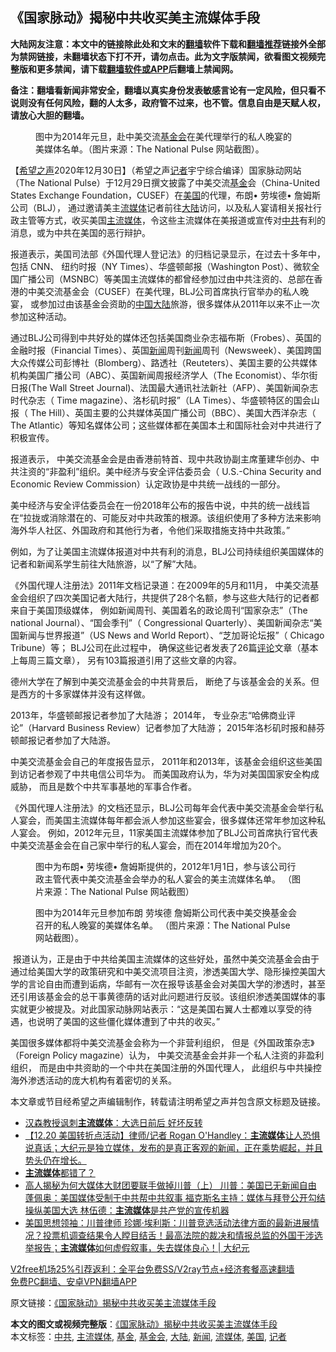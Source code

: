  <h2>《国家脉动》揭秘中共收买美主流媒体手段</h2> <p class="notice"><b>大陆网友注意：本文中的链接除此处和文末的<a href="https://github.com/bannedbook/fanqiang" >翻墙</a>软件下载和<a href="https://github.com/killgcd/justmysocks/blob/master/README.md">翻墙推荐</a>链接外全部为禁网链接，未翻墙状态下打不开，请勿点击。此为文字版禁闻，欲看图文视频完整版和更多禁闻，请下载<a href="https://github.com/bannedbook/fanqiang">翻墙软件或APP</a>后翻墙上禁闻网。</p><p>备注：翻墙看新闻非常安全，翻墙以真实身份发表敏感言论有一定风险，但只看不说则没有任何风险，翻的人太多，政府管不过来，也不管。信息自由是天赋人权，请放心大胆的翻墙。</b></p>  <div class="entry"> <figure><figcaption>图中为2014年元旦，赴中美交流<a href="https://www.bannedbook.org/bnews/tag/%E5%9F%BA%E9%87%91%E4%BC%9A/" class="st_tag internal_tag" rel="tag" title="标签 基金会 下的日志">基金会</a>在美代理举行的私人晚宴的美媒体名单。（图片来源：The National Pulse 网站截图）。</figcaption></figure> <p>【<span class='wp_keywordlink_affiliate'><a href="https://www.soundofhope.org" title="希望之声" target="_blank">希望之声</a></span>2020年12月30日】（希望之声<a href="https://www.bannedbook.org/bnews/tag/%E8%AE%B0%E8%80%85/" class="st_tag internal_tag" rel="tag" title="标签 记者 下的日志">记者</a>宇宁综合编译）国家脉动网站（The National Pulse）于12月29日撰文披露了中美交流<a href="https://www.bannedbook.org/bnews/tag/%E5%9F%BA%E9%87%91/" class="st_tag internal_tag" rel="tag" title="标签 基金 下的日志">基金</a>会（China-United States Exchange Foundation，CUSEF）在<a href="https://www.bannedbook.org/bnews/tag/%e7%be%8e%e5%9b%bd/" class="st_tag internal_tag" rel="tag" title="标签 美国 下的日志">美国</a>的代理，布朗•  劳埃德•  詹姆斯公司（BLJ）， 通过邀请美主<a href="https://www.bannedbook.org/bnews/tag/%E6%B5%81%E5%AA%92%E4%BD%93/" class="st_tag internal_tag" rel="tag" title="标签 流媒体 下的日志">流媒体</a>记者前往<span class='wp_keywordlink_affiliate'><a href="https://www.bannedbook.org/" title="大陆" target="_blank">大陆</a></span>访问，以及私人宴请相关报社行政主管等方式，收买美国<a href="https://www.bannedbook.org/bnews/tag/%e4%b8%bb%e6%b5%81%e5%aa%92%e4%bd%93/" class="st_tag internal_tag" rel="tag" title="标签 主流媒体 下的日志">主流媒体</a>，令这些主流媒体在美报道或宣传对<a href="https://www.bannedbook.org/bnews/tag/%e4%b8%ad%e5%85%b1/" class="st_tag internal_tag" rel="tag" title="标签 中共 下的日志">中共</a>有利的消息，或为中共在美国的恶行辩护。</p> <p>报道表示，美国司法部《外国代理人登记法》的归档记录显示，在过去十多年中， 包括 CNN、 纽约时报（NY Times）、华盛顿邮报（Washington Post）、微软全国广播公司（MSNBC）等美国主流媒体的都曾经参加过由中共注资的、总部在香港的中美交流基金会（CUSEF）在美代理，BLJ公司首席执行官举办的私人晚宴， 或参加过由该基金会资助的<span class='wp_keywordlink_affiliate'><a href="https://www.bannedbook.org/" title="中国" target="_blank">中国</a></span><a href="https://www.bannedbook.org/bnews/tag/%e5%a4%a7%e9%99%86/" class="st_tag internal_tag" rel="tag" title="标签 大陆 下的日志">大陆</a>旅游，很多媒体从2011年以来不止一次参加这种活动。</p> <p>通过BLJ公司得到中共好处的媒体还包括美国商业杂志福布斯（Frobes）、英国的金融时报（Financial Times）、英国<span class='wp_keywordlink_affiliate'><a href="https://www.bannedbook.org/" title="新闻">新闻</a></span>周刊<a href="https://www.bannedbook.org/bnews/tag/%E6%96%B0%E9%97%BB/" class="st_tag internal_tag" rel="tag" title="标签 新闻 下的日志">新闻</a>周刊（Newsweek）、美国跨国大众传媒公司彭博社（Blomberg）、路透社（Reuteters）、美国主要的公共媒体机构美国广播公司（ABC）、英国新闻周报经济学人（The Economist）、华尔街日报(The Wall Street Journal)、法国最大通讯社法新社（AFP）、美国新闻杂志时代杂志（ Time magazine）、洛杉矶时报”（LA Times）、华盛顿特区的国会山报（ The Hill）、英国主要的公共媒体英国广播公司（BBC）、美国大西洋杂志（ The Atlantic）等知名媒体公司；这些媒体都在美国本土和国际社会对中共进行了积极宣传。</p>  <p>报道表示， 中美交流基金会是由香港前特首、现中共政协副主席董建华创办、中共注资的“非盈利”组织。美中经济与安全评估委员会（ U.S.-China Security and Economic Review Commission）认定政协是中共统一战线的一部分。</p> <p>美中经济与安全评估委员会在一份2018年公布的报告中说，中共的统一战线旨在“拉拢或消除潜在的、可能反对中共政策的根源。该组织使用了多种方法来影响海外华人社区、外国政府和其他行为者，令他们采取措施支持中共政策。”</p> <p>例如，为了让美国主流媒体报道对中共有利的消息，BLJ公司持续组织美国媒体的记者和新闻系学生前往大陆旅游，以“了解”大陆。</p>  <p>《外国代理人注册法》2011年文档记录道：在2009年的5月和11月， 中美交流基金会组织了四次美国记者大陆行，共提供了28个名额，参与这些大陆行的记者都来自于美国顶级媒体， 例如新闻周刊、美国着名的政论周刊“国家杂志”（The national Journal）、“国会季刊”（ Congressional Quarterly）、美国新闻杂志“美国新闻与世界报道”（US News and World Report）、“芝加哥论坛报”（ Chicago Tribune）等； BLJ公司在此过程中， 确保这些记者发表了26篇<span class='wp_keywordlink_affiliate'><a href="https://www.bannedbook.org/bnews/comments/" title="新闻评论" target="_blank">评论</a></span>文章（基本上每周三篇文章）， 另有103篇报道引用了这些文章的内容。</p> <p>德州大学在了解到中美交流基金会的中共背景后， 断绝了与该基金会的关系。但是西方的十多家媒体并没有这样做。</p> <p>2013年，华盛顿邮报记者参加了大陆游； 2014年， 专业杂志“哈佛商业评论”（Harvard Business Review）记者参加了大陆游； 2015年洛杉矶时报和赫芬顿邮报记者参加了大陆游。</p>  <p>中美交流基金会自己的年度报告显示， 2011年和2013年，该基金会组织这些美国到访记者参观了中共电信公司华为。 而美国政府认为，华为对美国国家安全构成威胁， 而且是数个中共军事基地的军事合作者。</p> <p>《外国代理人注册法》的文档还显示，BLJ公司每年会代表中美交流基金会举行私人宴会，而美国主流媒体每年都会派人参加这些宴会，很多媒体还常年参加这种私人宴会。 例如，2012年元旦，11家美国主流媒体参加了BLJ公司首席执行官代表中美交流基金会在自己家中举行的私人宴会，而在2014年增加为20个。</p> <figure><figcaption>图中为布朗•  劳埃德•  詹姆斯提供的，2012年1月1日，参与该公司行政主管代表中美交流基金会举办的私人宴会的美主流媒体名单。 （图片来源：The National Pulse 网站截图）</figcaption></figure> <figure><figcaption>图中为2014年元旦参加布朗 劳埃德 詹姆斯公司代表中美交换基金会召开的私人晚宴的美媒体名单。 （图片来源：The National Pulse 网站截图）。</figcaption></figure> <p> 报道认为，正是由于中共给美国主流媒体的这些好处，虽然中美交流基金会由于通过给美国大学的政策研究和中美交流项目注资，渗透美国大学、隐形操控美国大学的言论自由而遭到诟病，华邮有一次在报导该基金会对美国大学的渗透时，甚至还引用该基金会的总干事黄德荫的话对此问题进行反驳。该组织渗透美国媒体的事实就更少被提及。对此国家动脉网站表示：“这是美国右翼人士都难以享受的待遇，也说明了美国的这些僵化媒体遭到了中共的收买。”</p>  <p>美国很多媒体都将中美交流基金会称为一个非营利组织， 但是《外国政策杂志》（Foreign Policy magazine）认为， 中美交流基金会并非一个私人注资的非盈利组织， 而是由中共资助的一个中共在美国注册的外国代理人， 此组织与中共操控海外渗透活动的庞大机构有着密切的关系。</p> <p>本文章或节目经希望之声编辑制作，转载请注明希望之声并包含原文标题及链接。</p> <ul class='op-related-articles' title='相关阅读'> <li><a href='https://www.bannedbook.org/bnews/comments/20201229/1456797.html' target='_blank'>汉森教授讽刺<b>主流媒体</b>：大选日前后 好坏反转</a></li> <li><a href='https://www.bannedbook.org/bnews/bannedvideo/20201226/1455529.html' target='_blank'>【12.20 美国转折点活动】律师/记者 Rogan O'Handley：<b>主流媒体</b>让人恐惧说真话；大纪元是独立媒体，发布的是真正客观的新闻，正在乘势崛起，并且势头仍在增长。</a></li> <li><a href='https://www.bannedbook.org/bnews/bannedvideo/20201225/1454485.html' target='_blank'><b>主流媒体</b>都错了？</a></li> <li><a href='https://www.bannedbook.org/bnews/comments/20201225/1454454.html' target='_blank'>高人揭秘为何大媒体大财团要联手做掉川普（上） 川普：美国已无新闻自由 蓬佩奥：美国媒体受制于中共帮中共叙事 福克斯名主持：媒体与拜登公开勾结操纵美国大选 林伍德：<b>主流媒体</b>是共产党的宣传机器</a></li> <li><a href='https://www.bannedbook.org/bnews/cbnews/20201223/1453594.html' target='_blank'>美国思想领袖：川普律师 珍娜·埃利斯：川普竞选活动法律方面的最新进展情况？投票机调查结果令人瞠目结舌！最高法院的裁决和情报总监的外国干涉选举报告；<b>主流媒体</b>如何虚假叙事，失去媒体良心！| 大纪元</a></li> </ul> <p class="texttj"> <a href="https://github.com/bannedbook/fanqiang/wiki/V2ray%E6%9C%BA%E5%9C%BA" target="_blank">V2free机场25%引荐返利：全平台免费SS/V2ray节点+经济套餐高速翻墙</a><br/> <a href="https://github.com/bannedbook/fanqiang/wiki/%E7%A6%81%E9%97%BB%E7%BD%91%E5%AE%89%E5%8D%93%E7%BF%BB%E5%A2%99%E6%96%B0%E9%97%BBAPP" target="_blank">免费PC翻墙、安卓VPN翻墙APP</a></p><p>原文链接：<a class="src_link"  href="https://www.soundofhope.org/post/458674" target="_blank">《国家脉动》揭秘中共收买美主流媒体手段</a></p><a name='sharetosocial'></a>       <div><b>本文的图文或视频完整版</b>：<a href='https://www.bannedbook.org/bnews/comments/20201231/1458413.html'>《国家脉动》揭秘中共收买美主流媒体手段</a></div>  </div><!--END ENTRY--> <div class="postfooter"> <div>本文标签：<a href="https://www.bannedbook.org/bnews/tag/%e4%b8%ad%e5%85%b1/" rel="tag">中共</a>, <a href="https://www.bannedbook.org/bnews/tag/%e4%b8%bb%e6%b5%81%e5%aa%92%e4%bd%93/" rel="tag">主流媒体</a>, <a href="https://www.bannedbook.org/bnews/tag/%E5%9F%BA%E9%87%91/" rel="tag">基金</a>, <a href="https://www.bannedbook.org/bnews/tag/%E5%9F%BA%E9%87%91%E4%BC%9A/" rel="tag">基金会</a>, <a href="https://www.bannedbook.org/bnews/tag/%e5%a4%a7%e9%99%86/" rel="tag">大陆</a>, <a href="https://www.bannedbook.org/bnews/tag/%E6%96%B0%E9%97%BB/" rel="tag">新闻</a>, <a href="https://www.bannedbook.org/bnews/tag/%E6%B5%81%E5%AA%92%E4%BD%93/" rel="tag">流媒体</a>, <a href="https://www.bannedbook.org/bnews/tag/%e7%be%8e%e5%9b%bd/" rel="tag">美国</a>, <a href="https://www.bannedbook.org/bnews/tag/%E8%AE%B0%E8%80%85/" rel="tag">记者</a></div>  </div><!--END POSTFOOTER--> 